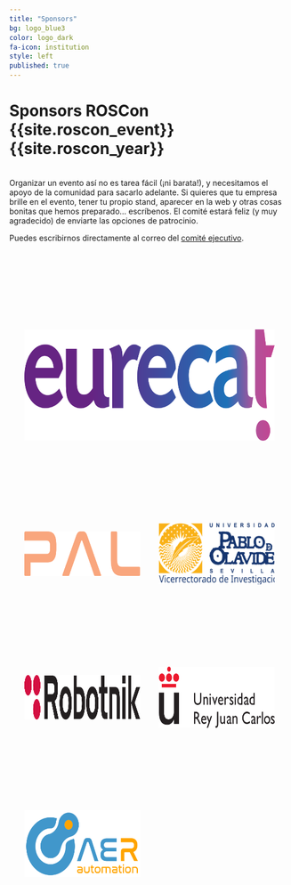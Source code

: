 ```yaml
---
title: "Sponsors"
bg: logo_blue3
color: logo_dark
fa-icon: institution
style: left  
published: true
---
```



# Sponsors ROSCon {{site.roscon_event}} {{site.roscon_year}}

<br>
Organizar un evento así no es tarea fácil (¡ni barata!), y necesitamos el apoyo de la comunidad para sacarlo adelante.
Si quieres que tu empresa brille en el evento, tener tu propio stand, aparecer en la web y otras cosas bonitas que hemos preparado… escríbenos. El comité estará feliz (y muy agradecido) de enviarte las opciones de patrocinio.

Puedes escribirnos directamente al correo del <a href="mailto:rosconferencespain@gmail.com">comité ejecutivo</a>. 



<table class="center" style="border-collapse:separate;border-spacing: 20px 10em; width:100%">

<tr>
<td colspan="2">
<a href="https://eurecat.org/home/es/"><img src="./img/eurecat.svg" alt="Eurecat" class="center" style="height:200px"/></a>
</td>
</tr>

<tr>
<td>
<a href="https://pal-robotics.com/es/"><img src="./img/pal.svg" alt="PAL Robotics" class="center" style="height:80px"/></a>
</td>
<td>
<a href="https://www.upo.es/"><img src="./img/upo-vr-i.svg" alt="Universidad Pablo de Olavide - Vicerrectorado de Investigación" class="center" style="height:110px"/></a>
</td>
</tr>

<tr>
<td width="50%">
<a href="https://robotnik.eu/es/"><img src="./img/robotnik.svg" alt="Robotnik" class="center" style="height:80px"/></a>
</td>
<td width="50%">
<a href="https://www.urjc.es/"><img src="./img/urjc.svg" alt="Universidad Rey Juan Carlos" class="center" style="height:110px"/></a>
<!-- <a href="https://4i.ai/"><img src="./img/4i.svg" alt="4i" class="center" style="height:100px"/></a> -->
</td>
</tr>
<tr>
<td>
<a href="https://www.aer-automation.com/"><img src="./img/aer.svg" alt="AER Automation" class="center" style="height:120px"/></a>
</td>
</tr>

<!-- <tr>
<td>
<a href="https://www.upo.es/escuela-politecnica-superior/es/"><img src="./img/eps.svg" alt="Escuela Politécnica Superior de la Universidad Pablo de Olavide" class="center" style="height:100px"/></a>
</td>
<td>
<a href="https://www.us.es/"><img src="./img/us.svg" alt="Universidad de Sevilla" class="center" style="height:100px"/></a>
</td>
</tr> -->

<!-- <tr>
<td>
<a href="https://www.catec.aero/es"><img src="./img/catec.svg" alt="Centro Avanzado de Tecnologías Aeroespaciales (CATEC)" class="center" style="height:100px"/></a>
</td>
<td>
<a href="https://www.ekumenlabs.com/"><img src="./img/ekumen.svg" alt="Ekumen" class="center" style="height:100px"/></a>
</td>
</tr> -->

<!-- <tr>
<td>
<a href="https://www.aei.gob.es/"><img src="./img/MICIU+AEI.svg" alt="RETMUR" class="center" style="height:100px"/></a><br/>
Red Española de Tecnologías MUlti-Robot: RETMUR<br/>
RED2022-134707-T
</td>
<td>
<a href="https://junosds.com/"><img src="./img/juno.svg" alt="JUNO" class="center" style="height:200px"/></a>
</td>
</tr>

<tr>
<td>
<a href="https://crisalion.com/"><img src="./img/crisalion.svg" alt="CRISALION Mobility" class="center" style="height:200px"/></a>
</td>
<td>
<a href="https://www.aer-automation.com/"><img src="./img/aer.svg" alt="AER Automation" class="center" style="height:100px"/></a>
</td>
</tr> -->

</table>
